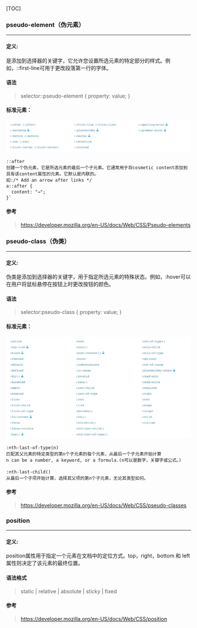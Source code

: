 [TOC]

### pseudo-element（伪元素）
***

#### 定义:
是添加到选择器的关键字，它允许您设置所选元素的特定部分的样式。例如，::first-line可用于更改段落第一行的字体。

#### 语法
>selector::pseudo-element {
  property: value;
}

####  标准元素：
![](https://github.com/yuanchaojie/Notes/blob/master/Sources/pseudo-element-E.g.png?raw=true)

```
::after 
创建一个伪元素，它是所选元素的最后一个子元素。它通常用于将cosmetic content添加到具有该content属性的元素。它默认是内联的。
如:/* Add an arrow after links */
a::after {
  content: "→";
}`
```
#### 参考
><https://developer.mozilla.org/en-US/docs/Web/CSS/Pseudo-elements>

### pseudo-class（伪类）
***

#### 定义:
伪类是添加到选择器的关键字，用于指定所选元素的特殊状态。例如，:hover可以在用户将鼠标悬停在按钮上时更改按钮的颜色。

#### 语法
>selector:pseudo-class {
  property: value;
}

####  标准元素：
![](https://github.com/yuanchaojie/Notes/blob/master/Sources/pseudo-classes-E.g.png?raw=true)

```
:nth-last-of-type(n)
匹配其父元素的特定类型的第n个子元素的每个元素，从最后一个子元素开始计算
n can be a number, a keyword, or a formula.(n可以是数字，关键字或公式。)

:nth-last-child()
从最后一个子项开始计算，选择其父项的第n个子元素，无论其类型如何。

```

#### 参考
><https://developer.mozilla.org/en-US/docs/Web/CSS/pseudo-classes>

### position
***

#### 定义:
position属性用于指定一个元素在文档中的定位方式。top，right，bottom 和 left 属性则决定了该元素的最终位置。

#### 语法格式
> static | relative | absolute | sticky | fixed

#### 参考
><https://developer.mozilla.org/en-US/docs/Web/CSS/position>











